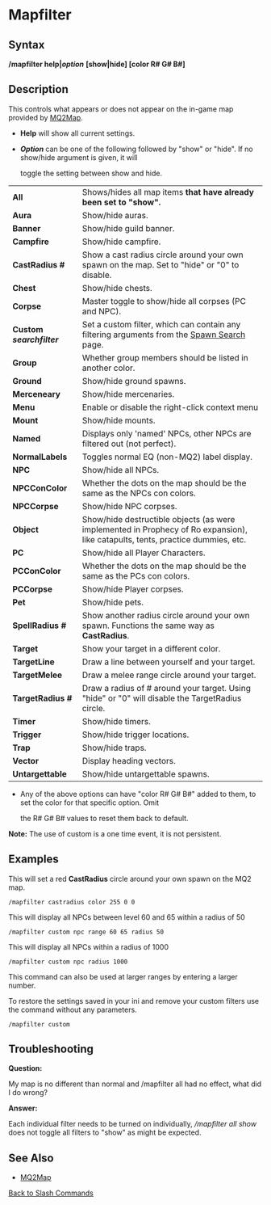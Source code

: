 # Mapfilter

## Syntax

**/mapfilter help\|**_**option**_ **\[show\|hide\] \[color R\# G\# B\#\]**

## Description

This controls what appears or does not appear on the in-game map provided by [MQ2Map](./).

* **Help** will show all current settings.
* _**Option**_ can be one of the following followed by "show" or "hide". If no show/hide argument is given, it will

  toggle the setting between show and hide.

|  |  |
| :--- | :--- |
| **All** | Shows/hides all map items **that have already been set to "show".** |
| **Aura** | Show/hide auras. |
| **Banner** | Show/hide guild banner. |
| **Campfire** | Show/hide campfire. |
| **CastRadius \#** | Show a cast radius circle around your own spawn on the map. Set to "hide" or "0" to disable. |
| **Chest** | Show/hide chests. |
| **Corpse** | Master toggle to show/hide all corpses \(PC and NPC\). |
| **Custom** _**searchfilter**_ | Set a custom filter, which can contain any filtering arguments from the [Spawn Search](../../../general-information/spawn-search.md) page. |
| **Group** | Whether group members should be listed in another color. |
| **Ground** | Show/hide ground spawns. |
| **Merceneary** | Show/hide mercenaries. |
| **Menu** | Enable or disable the right-click context menu |
| **Mount** | Show/hide mounts. |
| **Named** | Displays only 'named' NPCs, other NPCs are filtered out \(not perfect\). |
| **NormalLabels** | Toggles normal EQ \(non-MQ2\) label display. |
| **NPC** | Show/hide all NPCs. |
| **NPCConColor** | Whether the dots on the map should be the same as the NPCs con colors. |
| **NPCCorpse** | Show/hide NPC corpses. |
| **Object** | Show/hide destructible objects \(as were implemented in Prophecy of Ro expansion\), like catapults, tents, practice dummies, etc. |
| **PC** | Show/hide all Player Characters. |
| **PCConColor** | Whether the dots on the map should be the same as the PCs con colors. |
| **PCCorpse** | Show/hide Player corpses. |
| **Pet** | Show/hide pets. |
| **SpellRadius \#** | Show another radius circle around your own spawn. Functions the same way as **CastRadius**. |
| **Target** | Show your target in a different color. |
| **TargetLine** | Draw a line between yourself and your target. |
| **TargetMelee** | Draw a melee range circle around your target. |
| **TargetRadius \#** | Draw a radius of \# around your target. Using "hide" or "0" will disable the TargetRadius circle. |
| **Timer** | Show/hide timers. |
| **Trigger** | Show/hide trigger locations. |
| **Trap** | Show/hide traps. |
| **Vector** | Display heading vectors. |
| **Untargettable** | Show/hide untargettable spawns. |

* Any of the above options can have "color R\# G\# B\#" added to them, to set the color for that specific option. Omit

  the R\# G\# B\# values to reset them back to default.

**Note:** The use of custom is a one time event, it is not persistent.

## Examples

This will set a red **CastRadius** circle around your own spawn on the MQ2 map.

`/mapfilter castradius color 255 0 0`

This will display all NPCs between level 60 and 65 within a radius of 50

`/mapfilter custom npc range 60 65 radius 50`

This will display all NPCs within a radius of 1000

`/mapfilter custom npc radius 1000`

This command can also be used at larger ranges by entering a larger number.

To restore the settings saved in your ini and remove your custom filters use the command without any parameters.

`/mapfilter custom`

## Troubleshooting

**Question:**

My map is no different than normal and /mapfilter all had no effect, what did I do wrong?

**Answer:**

Each individual filter needs to be turned on individually, _/mapfilter all show_ does not toggle all filters to "show" as might be expected.

## See Also

* [MQ2Map](./)

[Back to Slash Commands](../../../commands/slash-commands/)

